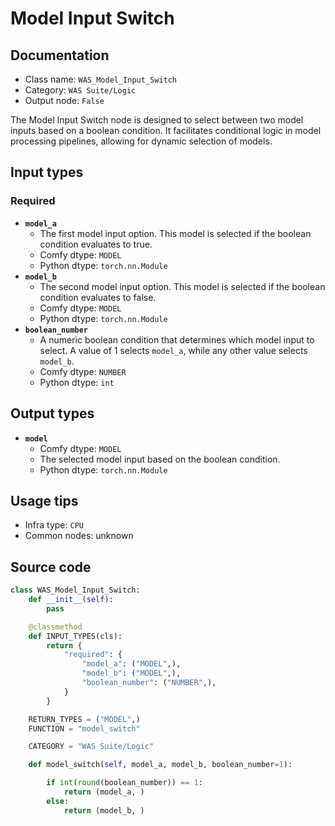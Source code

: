 # Model Input Switch
## Documentation
- Class name: `WAS_Model_Input_Switch`
- Category: `WAS Suite/Logic`
- Output node: `False`

The Model Input Switch node is designed to select between two model inputs based on a boolean condition. It facilitates conditional logic in model processing pipelines, allowing for dynamic selection of models.
## Input types
### Required
- **`model_a`**
    - The first model input option. This model is selected if the boolean condition evaluates to true.
    - Comfy dtype: `MODEL`
    - Python dtype: `torch.nn.Module`
- **`model_b`**
    - The second model input option. This model is selected if the boolean condition evaluates to false.
    - Comfy dtype: `MODEL`
    - Python dtype: `torch.nn.Module`
- **`boolean_number`**
    - A numeric boolean condition that determines which model input to select. A value of 1 selects `model_a`, while any other value selects `model_b`.
    - Comfy dtype: `NUMBER`
    - Python dtype: `int`
## Output types
- **`model`**
    - Comfy dtype: `MODEL`
    - The selected model input based on the boolean condition.
    - Python dtype: `torch.nn.Module`
## Usage tips
- Infra type: `CPU`
- Common nodes: unknown


## Source code
```python
class WAS_Model_Input_Switch:
    def __init__(self):
        pass

    @classmethod
    def INPUT_TYPES(cls):
        return {
            "required": {
                "model_a": ("MODEL",),
                "model_b": ("MODEL",),
                "boolean_number": ("NUMBER",),
            }
        }

    RETURN_TYPES = ("MODEL",)
    FUNCTION = "model_switch"

    CATEGORY = "WAS Suite/Logic"

    def model_switch(self, model_a, model_b, boolean_number=1):

        if int(round(boolean_number)) == 1:
            return (model_a, )
        else:
            return (model_b, )

```
